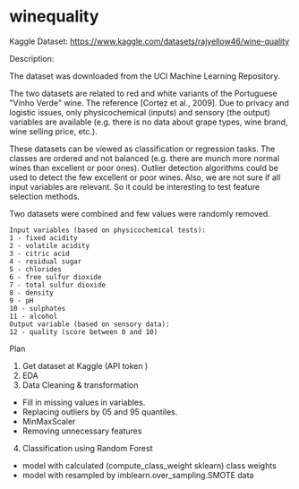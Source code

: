# winequality
Kaggle Dataset: https://www.kaggle.com/datasets/rajyellow46/wine-quality

Description:

The dataset was downloaded from the UCI Machine Learning Repository.

The two datasets are related to red and white variants of the Portuguese "Vinho Verde" wine. The reference [Cortez et al., 2009]. Due to privacy and logistic issues, only physicochemical (inputs) and sensory (the output) variables are available (e.g. there is no data about grape types, wine brand, wine selling price, etc.).

These datasets can be viewed as classification or regression tasks. The classes are ordered and not balanced (e.g. there are munch more normal wines than excellent or poor ones). Outlier detection algorithms could be used to detect the few excellent or poor wines. Also, we are not sure if all input variables are relevant. So it could be interesting to test feature selection methods.

Two datasets were combined and few values were randomly removed.

    Input variables (based on physicochemical tests):
    1 - fixed acidity
    2 - volatile acidity
    3 - citric acid
    4 - residual sugar
    5 - chlorides
    6 - free sulfur dioxide
    7 - total sulfur dioxide
    8 - density
    9 - pH
    10 - sulphates
    11 - alcohol
    Output variable (based on sensory data):
    12 - quality (score between 0 and 10)

Plan
1. Get dataset at Kaggle (API token )
2. EDA 
3. Data Cleaning & transformation 
- Fill in missing values in variables.
- Replacing outliers by 05 and 95 quantiles.
- MinMaxScaler
- Removing unnecessary features
4. Classification using Random Forest
- model with calculated (compute_class_weight sklearn) class weights
- model with resampled by imblearn.over_sampling.SMOTE data
